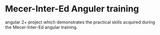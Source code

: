 # Mecer-Inter-Ed Anguler training
angular 2+ project which demonstrates the practical skills acquired during the Mecer-Inter-Ed angular training.
